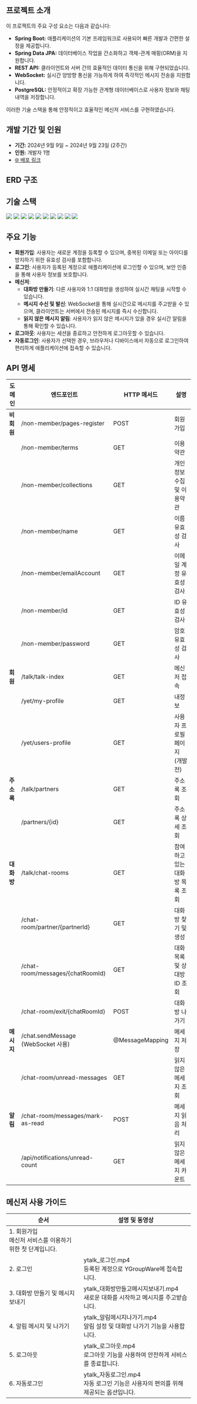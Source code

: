 ## 프로젝트 소개

이 프로젝트의 주요 구성 요소는 다음과 같습니다:

- **Spring Boot:** 애플리케이션의 기본 프레임워크로 사용되어 빠른 개발과 간편한 설정을 제공합니다.
- **Spring Data JPA:** 데이터베이스 작업을 간소화하고 객체-관계 매핑(ORM)을 지원합니다.
- **REST API:** 클라이언트와 서버 간의 효율적인 데이터 통신을 위해 구현되었습니다.
- **WebSocket:** 실시간 양방향 통신을 가능하게 하여 즉각적인 메시지 전송을 지원합니다.
- **PostgreSQL:** 안정적이고 확장 가능한 관계형 데이터베이스로 사용자 정보와 채팅 내역을 저장합니다.

이러한 기술 스택을 통해 안정적이고 효율적인 메신저 서비스를 구현하였습니다.

## 개발 기간 및 인원

- **기간:** 2024년 9월 9일 ~ 2024년 9월 23일 (2주간)
- **인원:** 개발자 1명
- [🌐 배포 링크](https://ytalk.azurewebsites.net)

## ERD 구조

## 기술 스택

<img src="![java](https://github.com/user-attachments/assets/6d6b94d4-0081-4590-b95d-b82505fb6f70)">

<img src="![springboot.jpg](https://prod-files-secure.s3.us-west-2.amazonaws.com/8404a52b-c953-4172-a95f-8296b68f0606/fd4279fd-95e8-4706-981a-1b162e76d696/springboot.jpg)">

<img src="![security.png](https://prod-files-secure.s3.us-west-2.amazonaws.com/8404a52b-c953-4172-a95f-8296b68f0606/60a5b301-d2eb-4c1d-93b1-9a149834e0ea/security.png)">

<img src="![springframewok.png](https://prod-files-secure.s3.us-west-2.amazonaws.com/8404a52b-c953-4172-a95f-8296b68f0606/e6fe0c17-ea4e-4d11-ba61-2a283d304335/springframewok.png)">

<img src="![gradle.png](https://prod-files-secure.s3.us-west-2.amazonaws.com/8404a52b-c953-4172-a95f-8296b68f0606/4bddf815-71c7-4e3d-a2bd-7a6344bb92c1/gradle.png)">

<img src="![springjpa.png](https://prod-files-secure.s3.us-west-2.amazonaws.com/8404a52b-c953-4172-a95f-8296b68f0606/4a4608ec-fd61-4dff-95f1-276cc5cfb724/springjpa.png)">

<img src="![postgreesql.png](https://prod-files-secure.s3.us-west-2.amazonaws.com/8404a52b-c953-4172-a95f-8296b68f0606/d16f8de9-4e20-4f11-a4cc-ebb05a12b567/postgreesql.png)">

<img src="![thymeleaf.png](https://prod-files-secure.s3.us-west-2.amazonaws.com/8404a52b-c953-4172-a95f-8296b68f0606/6cf21893-3fbe-4489-9b80-8994f329ffa6/thymeleaf.png)">

<img src="![github.png](https://prod-files-secure.s3.us-west-2.amazonaws.com/8404a52b-c953-4172-a95f-8296b68f0606/a9d66c03-281d-4be5-87d3-f1112d4d3285/github.png)">

<img src="![cloudtype.jpg](https://prod-files-secure.s3.us-west-2.amazonaws.com/8404a52b-c953-4172-a95f-8296b68f0606/81a4ed0c-8284-48fe-89c3-2d74c3caf6c6/cloudtype.jpg)">

## 주요 기능

- **회원가입**: 사용자는 새로운 계정을 등록할 수 있으며, 중복된 이메일 또는 아이디를 방지하기 위한 유효성 검사를 포함합니다.
- **로그인**: 사용자가 등록된 계정으로 애플리케이션에 로그인할 수 있으며, 보안 인증을 통해 사용자 정보를 보호합니다.
- **메신저**:
    - **대화방 만들기**: 다른 사용자와 1:1 대화방을 생성하여 실시간 채팅을 시작할 수 있습니다.
    - **메시지 수신 및 발신**: WebSocket을 통해 실시간으로 메시지를 주고받을 수 있으며, 클라이언트는 서버에서 전송된 메시지를 즉시 수신합니다.
    - **읽지 않은 메시지 알림**: 사용자가 읽지 않은 메시지가 있을 경우 실시간 알림을 통해 확인할 수 있습니다.
- **로그아웃**: 사용자는 세션을 종료하고 안전하게 로그아웃할 수 있습니다.
- **자동로그인**: 사용자가 선택한 경우, 브라우저나 디바이스에서 자동으로 로그인하여 편리하게 애플리케이션에 접속할 수 있습니다.

## API 명세

| 도메인 | 엔드포인트 | HTTP 메서드 | 설명 |
| --- | --- | --- | --- |
| **비회원** | /non-member/pages-register | POST | 회원가입 |
|  | /non-member/terms | GET | 이용약관 |
|  | /non-member/collections | GET | 개인정보 수집 및 이용약관 |
|  | /non-member/name | GET | 이름 유효성 검사 |
|  | /non-member/emailAccount | GET | 이메일 계정 유효성 검사 |
|  | /non-member/id | GET | ID 유효성 검사 |
|  | /non-member/password | GET | 암호 유효성 검사 |
| **회원** | /talk/talk-index | GET | 메신저 접속 |
|  | /yet/my-profile | GET | 내정보 |
|  | /yet/users-profile | GET | 사용자 프로필 페이지 (개발 전) |
| **주소록** | /talk/partners | GET | 주소록 조회 |
|  | /partners/{id} | GET | 주소록 상세 조회 |
| **대화방** | /talk/chat-rooms | GET | 참여하고 있는 대화방 목록 조회 |
|  | /chat-room/partner/{partnerId} | GET | 대화방 찾기 및 생성 |
|  | /chat-room/messages/{chatRoomId} | GET | 대화 목록 및 상대방 ID 조회 |
|  | /chat-room/exit/{chatRoomId} | POST | 대화방 나가기 |
| **메시지** | /chat.sendMessage (WebSocket 사용) | @MessageMapping | 메세지 저장 |
|  | /chat-room/unread-messages | GET | 읽지 않은 메세지 조회 |
| **알림** | /chat-room/messages/mark-as-read | POST | 메세지 읽음 처리 |
|  | /api/notifications/unread-count | GET | 읽지 않은 메세지 카운트 |


## 메신저 사용 가이드

| 순서 | 설명 및 동영상 |
| --- | --- |
| 1. 회원가입 <br> 메신저 서비스를 이용하기 위한 첫 단계입니다. |   |
| 2. 로그인 | ytalk_로그인.mp4 <br> 등록된 계정으로 YGroupWare에 접속합니다. |
| 3. 대화방 만들기 및 메시지 보내기 | ytalk_대화방만들고메시지보내기.mp4 <br> 새로운 대화를 시작하고 메시지를 주고받습니다. |
| 4. 알림 메시지 및 나가기 | ytalk_알림메시지나가기.mp4 <br> 알림 설정 및 대화방 나가기 기능을 사용합니다. |
| 5. 로그아웃 | ytalk_로그아웃.mp4 <br> 로그아웃 기능을 사용하여 안전하게 서비스를 종료합니다. |
| 6. 자동로그인 | ytalk_자동로그인.mp4 <br> 자동 로그인 기능은 사용자의 편의를 위해 제공되는 옵션입니다. |
